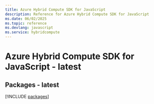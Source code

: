 ```yaml
---
title: Azure Hybrid Compute SDK for JavaScript
description: Reference for Azure Hybrid Compute SDK for JavaScript
ms.date: 06/02/2025
ms.topic: reference
ms.devlang: javascript
ms.service: hybridcompute
---
```

# Azure Hybrid Compute SDK for JavaScript - latest
## Packages - latest
[!INCLUDE [packages](hybrid-compute-index.md)]